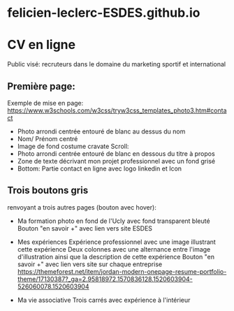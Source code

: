 # felicien-leclerc-ESDES.github.io

# CV en ligne

Public visé: recruteurs dans le domaine du marketing sportif et international

## Première page:

Exemple de mise en page:
https://www.w3schools.com/w3css/tryw3css_templates_photo3.htm#contact

- Photo arrondi centrée entouré de blanc au dessus du nom
- Nom/ Prénom centré 
- Image de fond costume cravate
Scroll:
- Photo arrondi centrée entouré de blanc en dessous du titre à propos
- Zone de texte décrivant mon projet professionnel avec un fond grisé
- Bottom: Partie contact en ligne avec logo linkedin et Icon

## Trois boutons gris

renvoyant a trois autres pages (bouton avec hover):

- Ma formation
photo en fond de l'Ucly avec fond transparent bleuté 
Bouton "en savoir +" avec lien vers site ESDES 


- Mes expériences
Expérience professionnel avec une image illustrant cette expérience 
Deux colonnes avec une alternance entre l'image d'illustration ainsi que la description de cette expérience
Bouton "en savoir +" avec lien vers site sur chaque entreprise
https://themeforest.net/item/jordan-modern-onepage-resume-portfolio-theme/17130387?_ga=2.95818972.1570836128.1520603904-526060078.1520603904

- Ma vie associative
Trois carrés avec expérience à l'intérieur 

